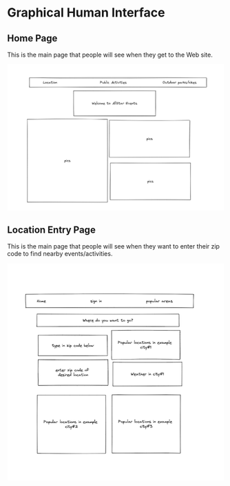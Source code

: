 # Graphical Human Interface


## Home Page

This is the main page that people will see when they
get to the Web site.

![home page](wireframes/main_page.png)

## Location Entry Page

This is the main page that people will see when they
want to enter their zip code to find nearby events/activities.

![location entry page](wireframes/location_entry_page.png)
